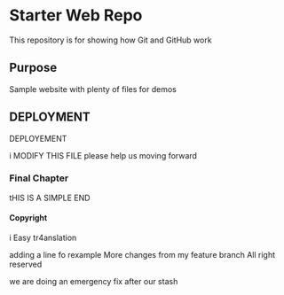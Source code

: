 # Starter Web Repo

This repository is for showing how Git and GitHub work

## Purpose

Sample website with plenty of files for demos

## DEPLOYMENT

DEPLOYEMENT

i MODIFY THIS FILE
please help us moving forward
### Final Chapter

tHIS IS A SIMPLE END

#### Copyright

i Easy tr4anslation

adding a line fo rexample
More changes from my feature branch
All right reserved

we are doing an emergency fix after our stash
